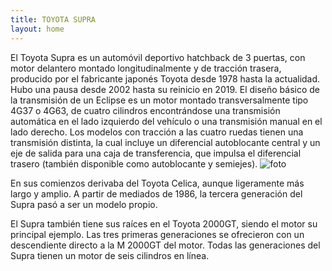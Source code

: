 ```yaml
---
title: TOYOTA SUPRA
layout: home
---
```


El Toyota Supra es un automóvil deportivo hatchback de 3 puertas, con motor delantero montado longitudinalmente y de tracción trasera, producido por el fabricante japonés Toyota desde 1978 hasta la actualidad. Hubo una pausa desde 2002 hasta su reinicio en 2019.
El diseño básico de la transmisión de un Eclipse es un motor montado transversalmente tipo 4G37 o 4G63, de cuatro cilindros encontrándose una transmisión automática en el lado izquierdo del vehículo o una transmisión manual en el lado derecho. Los modelos con tracción a las cuatro ruedas tienen una transmisión distinta, la cual incluye un diferencial autoblocante central y un eje de salida para una caja de transferencia, que impulsa el diferencial trasero (también disponible como autoblocante y semiejes).
![foto]([[[https://static.wikia.nocookie.net/atodogas/images/3/36/I002671.jpg/revision/latest?cb=20130410155249&path-prefix=es](https://cdn.autobild.es/sites/navi.axelspringer.es/public/media/image/2021/09/coches-fast-furious-2470867.jpg?tf=3840x)](https://media.gq.com.mx/photos/60a2b7acee4372271f0b9289/master/w_1600%2Cc_limit/Toyota%2520Supra%2520MK%2520IV%2520-%2520Fast%2520and%2520Furious.jpg)](https://www.booska-p.com/wp-content/uploads/2021/06/fast-furious-la-vente-record-de-la-voiture-mythique-de-paul-walker-649.jpg))

En sus comienzos derivaba del Toyota Celica, aunque ligeramente más largo y amplio. A partir de mediados de 1986, la tercera generación del Supra pasó a ser un modelo propio.

El Supra también tiene sus raíces en el Toyota 2000GT, siendo el motor su principal ejemplo. Las tres primeras generaciones se ofrecieron con un descendiente directo a la M 2000GT del motor. Todas las generaciones del Supra tienen un motor de seis cilindros en línea.
